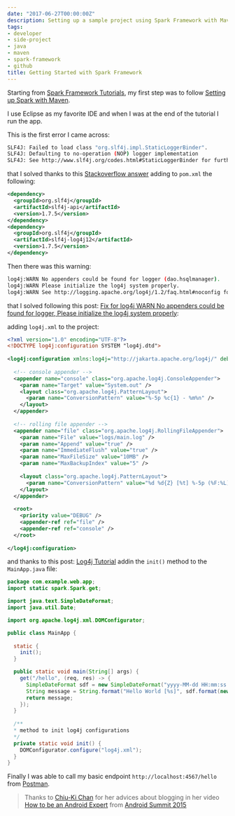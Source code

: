 ```yaml
---
date: "2017-06-27T00:00:00Z"
description: Setting up a sample project using Spark Framework with Maven
tags:
- developer
- side-project
- java
- maven
- spark-framework
- github
title: Getting Started with Spark Framework
---
```


Starting from [Spark Framework Tutorials](https://sparktutorials.github.io/), my first step was to follow [Setting up Spark with Maven](https://sparktutorials.github.io/2015/04/02/setting-up-a-spark-project-with-maven.html).

I use Eclipse as my favorite IDE and when I was at the end of the tutorial I run the app.

This is the first error I came across:

```bash
SLF4J: Failed to load class "org.slf4j.impl.StaticLoggerBinder".
SLF4J: Defaulting to no-operation (NOP) logger implementation
SLF4J: See http://www.slf4j.org/codes.html#StaticLoggerBinder for further details.
```

that I solved thanks to this [Stackoverflow answer](https://stackoverflow.com/a/21787813/2768802) adding to `pom.xml` the following:

```xml
<dependency>
  <groupId>org.slf4j</groupId>
  <artifactId>slf4j-api</artifactId>
  <version>1.7.5</version>
</dependency>
<dependency>
  <groupId>org.slf4j</groupId>
  <artifactId>slf4j-log4j12</artifactId>
  <version>1.7.5</version>
</dependency>
```

Then there was this warning:

```bash
log4j:WARN No appenders could be found for logger (dao.hsqlmanager).
log4j:WARN Please initialize the log4j system properly.
log4j:WARN See http://logging.apache.org/log4j/1.2/faq.html#noconfig for more info.
```

that I solved following this post: [Fix for log4j WARN No appenders could be found for logger, Please initialize the log4j system properly](http://www.journaldev.com/10721/log4j-warn-no-appenders-could-be-found-for-logger-please-initialize-the-log4j-system-properly):

adding `log4j.xml` to the project:

```xml
<?xml version="1.0" encoding="UTF-8"?>
<!DOCTYPE log4j:configuration SYSTEM "log4j.dtd">
 
<log4j:configuration xmlns:log4j="http://jakarta.apache.org/log4j/" debug="false">
 
  <!-- console appender -->
  <appender name="console" class="org.apache.log4j.ConsoleAppender">
    <param name="Target" value="System.out" />
    <layout class="org.apache.log4j.PatternLayout">
      <param name="ConversionPattern" value="%-5p %c{1} - %m%n" />
    </layout>
  </appender>
     
  <!-- rolling file appender -->
  <appender name="file" class="org.apache.log4j.RollingFileAppender">
    <param name="File" value="logs/main.log" />
    <param name="Append" value="true" />
    <param name="ImmediateFlush" value="true" />
    <param name="MaxFileSize" value="10MB" />
    <param name="MaxBackupIndex" value="5" />
 
    <layout class="org.apache.log4j.PatternLayout">
      <param name="ConversionPattern" value="%d %d{Z} [%t] %-5p (%F:%L) - %m%n" />
    </layout>
  </appender>
 
  <root>
    <priority value="DEBUG" />
    <appender-ref ref="file" />
    <appender-ref ref="console" />
  </root>
 
</log4j:configuration>
```

and thanks to this post: [Log4j Tutorial](http://www.journaldev.com/10689/log4j-tutorial) addin the `init()` method to the `MainApp.java` file:

```java
package com.example.web.app;
import static spark.Spark.get;

import java.text.SimpleDateFormat;
import java.util.Date;

import org.apache.log4j.xml.DOMConfigurator;

public class MainApp {
	
  static {
    init();
  }

  public static void main(String[] args) {
    get("/hello", (req, res) -> {
      SimpleDateFormat sdf = new SimpleDateFormat("yyyy-MM-dd HH:mm:ss.SSS");
      String message = String.format("Hello World [%s]", sdf.format(new Date()));
      return message;
    });
  }
	
  /**
  * method to init log4j configurations
  */
  private static void init() {
    DOMConfigurator.configure("log4j.xml");
  }
}
```

Finally I was able to call my basic endpoint `http://localhost:4567/hello` from [Postman](https://www.getpostman.com/).


> Thanks to [Chiu-Ki Chan](https://twitter.com/chiuki) for her advices about blogging in her video [How to be an Android Expert](https://www.youtube.com/watch?v=IMSY1uH4nT8) from [Android Summit 2015](https://www.youtube.com/playlist?list=PLzJZrgVJE8Bbjjpj7Sc3CpldvIiGnJFDg)
